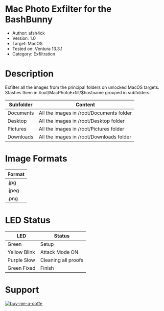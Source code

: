 # Mac Photo Exfilter for the BashBunny

* Author:     afsh4ck
* Version:    1.0
* Target:     MacOS
* Tested on:  Ventura 13.3.1
* Category:   Exfiltration

# Description

Exfilter all the images from the principal folders on unlocked MacOS targets.
Stashes them in /loot/MacPhotoExfill/$hostname grouped in subfolders:

| Subfolder          | Content                                      |
| ------------------ | -------------------------------------------- |
| Documents          | All the images in /root/Documents folder     |
| Desktop            | All the images in /root/Desktop folder       |
| Pictures           | All the images in /root/Pictures folder      |
| Downloads          | All the images in /root/Downloads folder     |

# Image Formats

| Format             | 
| ------------------ |
| .jpg               | 
| .jpeg              | 
| .png               |

# LED Status

| LED                | Status                                       |
| ------------------ | -------------------------------------------- |
| Green              | Setup                                        |
| Yellow Blink       | Attack Mode ON                               |
| Purple Slow        | Cleaning all proofs                          |
| Green Fixed        | Finish            |

# Support

<a href="https://www.buymeacoffee.com/afsh4ck" rel="nofollow"><img width="250" align="left">
![buy-me-a-coffe](https://github.com/user-attachments/assets/8c8f9e81-334e-469e-b25e-29888cfc9fcc)
</a>
